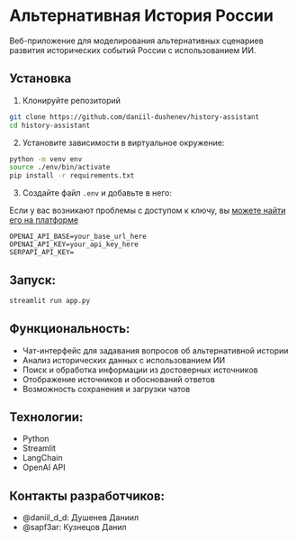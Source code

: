 # Альтернативная История России

Веб-приложение для моделирования альтернативных сценариев развития исторических событий России с использованием ИИ.

## Установка

1. Клонируйте репозиторий
```bash
git clone https://github.com/daniil-dushenev/history-assistant
cd history-assistant
```
2. Установите зависимости в виртуальное окружение:
```bash
python -m venv env
source ./env/bin/activate
pip install -r requirements.txt
```
3. Создайте файл `.env` и добавьте в него:

Если у вас возникают проблемы с доступом к ключу, вы [можете найти его на платформе](https://help.openai.com/en/articles/4936850-where-do-i-find-my-openai-api-key)
```
OPENAI_API_BASE=your_base_url_here
OPENAI_API_KEY=your_api_key_here
SERPAPI_API_KEY=
```

## Запуск:

```bash
streamlit run app.py
```

## Функциональность:

- Чат-интерфейс для задавания вопросов об альтернативной истории
- Анализ исторических данных с использованием ИИ
- Поиск и обработка информации из достоверных источников
- Отображение источников и обоснований ответов
- Возможность сохранения и загрузки чатов

## Технологии:

- Python
- Streamlit
- LangChain
- OpenAI API

## Контакты разработчиков:

- @daniil_d_d: Душенев Даниил
- @sapf3ar: Кузнецов Данил
